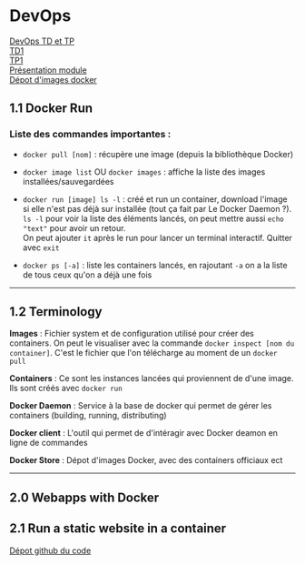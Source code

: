 # DevOps
[DevOps TD et TP](http://school.pages.takima.io/devops-resources/)\
[TD1](http://school.pages.takima.io/devops-resources/ch1-discover-docker-td/)\
[TP1](http://school.pages.takima.io/devops-resources/ch1-discover-docker-tp/)\
[Présentation module](https://docs.google.com/presentation/d/1J8k-HSHraDPfNTElyaviuDwb28wFP26mO270dUtNUb0/edit#slide=id.p1)\
[Dépot d'images docker](https://store.docker.com)

## 1.1 Docker Run
### Liste des commandes importantes :
* `docker pull [nom]` : récupère une image (depuis la bibliothèque Docker)

* `docker image list` OU `docker images` : affiche la liste des images installées/sauvegardées

* `docker run [image] ls -l` : créé et run un container, download l'image si elle n'est pas déjà sur installée (tout ça fait par Le Docker Daemon ?). \
 `ls -l` pour voir la liste des éléments lancés, on peut mettre aussi `echo "text"` pour avoir un retour. \
 On peut ajouter `it` après le run pour lancer un terminal interactif. Quitter avec `exit`

 * `docker ps [-a]` : liste les containers lancés, en rajoutant `-a` on a la liste de tous ceux qu'on a déjà une fois
---
## 1.2 Terminology

**Images** : Fichier system et de configuration utilisé pour créer des containers. On peut le visualiser avec la commande `docker inspect [nom du container]`. C'est le fichier que l'on télécharge au moment de un `docker pull`

**Containers** : Ce sont les instances lancées qui proviennent de d'une image. Ils sont créés avec `docker run`

**Docker Daemon** : Service à la base de docker qui permet de gérer les containers (building, running, distributing)

**Docker client** : L'outil qui permet de d'intéragir avec Docker deamon en ligne de commandes

**Docker Store** : Dépot d'images Docker, avec des containers officiaux ect

---
## 2.0 Webapps with Docker
## 2.1 Run a static website in a container
[Dépot github du code](https://github.com/docker/labs/tree/master/beginner/static-site)





